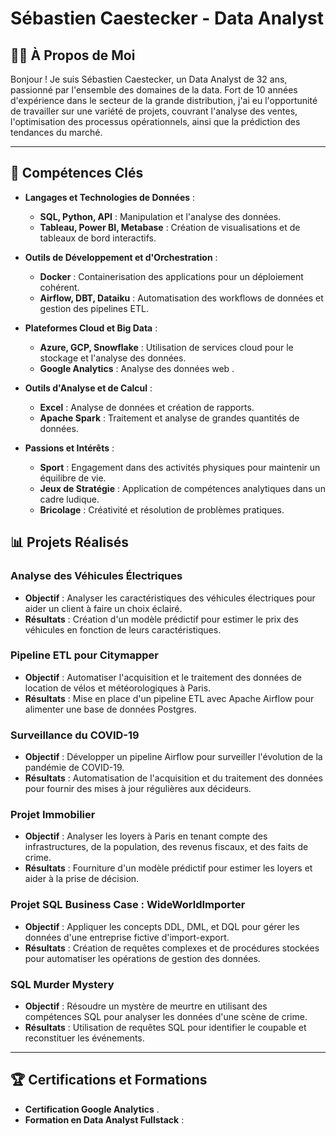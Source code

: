 # Sébastien Caestecker - Data Analyst


## 👨‍💼 **À Propos de Moi**

Bonjour ! Je suis Sébastien Caestecker, un Data Analyst de 32 ans, passionné par l'ensemble des domaines de la data. Fort de 10 années d'expérience dans le secteur de la grande distribution, j'ai eu l'opportunité de travailler sur une variété de projets, couvrant l'analyse des ventes, l'optimisation des processus opérationnels, ainsi que la prédiction des tendances du marché.

---

## 🎯 **Compétences Clés**

- **Langages et Technologies de Données** :
  - **SQL, Python, API** : Manipulation et l'analyse des données.
  - **Tableau, Power BI, Metabase** : Création de visualisations et de tableaux de bord interactifs.

- **Outils de Développement et d'Orchestration** :
  - **Docker** : Containerisation des applications pour un déploiement cohérent.
  - **Airflow, DBT, Dataiku** : Automatisation des workflows de données et gestion des pipelines ETL.

- **Plateformes Cloud et Big Data** :
  - **Azure, GCP, Snowflake** : Utilisation de services cloud pour le stockage et l'analyse des données.
  - **Google Analytics** : Analyse des données web .

- **Outils d'Analyse et de Calcul** :
  - **Excel** : Analyse de données et création de rapports.
  - **Apache Spark** : Traitement et analyse de grandes quantités de données.

- **Passions et Intérêts** :
  - **Sport** : Engagement dans des activités physiques pour maintenir un équilibre de vie.
  - **Jeux de Stratégie** : Application de compétences analytiques dans un cadre ludique.
  - **Bricolage** : Créativité et résolution de problèmes pratiques.


## 📊 **Projets Réalisés**

### **Analyse des Véhicules Électriques**
- **Objectif** : Analyser les caractéristiques des véhicules électriques pour aider un client à faire un choix éclairé.
- **Résultats** : Création d'un modèle prédictif pour estimer le prix des véhicules en fonction de leurs caractéristiques.

### **Pipeline ETL pour Citymapper**
- **Objectif** : Automatiser l'acquisition et le traitement des données de location de vélos et météorologiques à Paris.
- **Résultats** : Mise en place d'un pipeline ETL avec Apache Airflow pour alimenter une base de données Postgres.

### **Surveillance du COVID-19**
- **Objectif** : Développer un pipeline Airflow pour surveiller l'évolution de la pandémie de COVID-19.
- **Résultats** : Automatisation de l'acquisition et du traitement des données pour fournir des mises à jour régulières aux décideurs.

### **Projet Immobilier**
- **Objectif** : Analyser les loyers à Paris en tenant compte des infrastructures, de la population, des revenus fiscaux, et des faits de crime.
- **Résultats** : Fourniture d'un modèle prédictif pour estimer les loyers et aider à la prise de décision.

### **Projet SQL Business Case : WideWorldImporter**
- **Objectif** : Appliquer les concepts DDL, DML, et DQL pour gérer les données d'une entreprise fictive d'import-export.
- **Résultats** : Création de requêtes complexes et de procédures stockées pour automatiser les opérations de gestion des données.

### **SQL Murder Mystery**
- **Objectif** : Résoudre un mystère de meurtre en utilisant des compétences SQL pour analyser les données d'une scène de crime.
- **Résultats** : Utilisation de requêtes SQL pour identifier le coupable et reconstituer les événements.

---

## 🏆 **Certifications et Formations**

- **Certification Google Analytics** .
- **Formation en Data Analyst Fullstack** :
